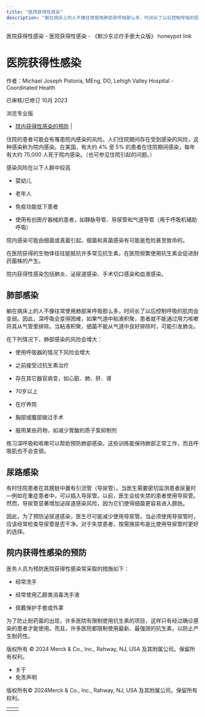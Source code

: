 ```yaml
---
title: "医院获得性感染"
description: "躺在病床上的人不像往常使用肺部来呼吸那么多，时间长了以后控制呼吸的肌肉会变弱。因此，深呼吸会变得困难，如果气道中粘液积聚，患者就不能通过用力咳嗽将其从气管里排除。当粘液积聚，细菌不能从气道中良好排除时，可能引发肺炎。"
---
```


﻿医院获得性感染 \- 医院获得性感染 \- 《默沙东诊疗手册大众版》 honeypot link

# 医院获得性感染

作者：Michael Joseph Pistoria, MEng, DO, Lehigh Valley Hospital - Coordinated Health

已审核/已修订 10月 2023

浏览专业版

- [院内获得性感染的预防](#院内获得性感染的预防_v15736905_zh) \|

住院的患者可能会有罹患院内感染的风险。人们住院期间存在受到感染的风险，这种感染称为院内感染。在美国，有大约 4% 至 5% 的患者在住院期间感染，每年有大约 75,000 人死于院内感染。（也可参见住院引起的问题。）

感染风险在以下人群中较高

- 婴幼儿

- 老年人

- 免疫功能低下患者

- 使用有创医疗器械的患者，如静脉导管、导尿管和气道导管（用于呼吸机辅助呼吸）


院内感染可能由细菌或真菌引起。细菌和真菌感染有可能是危险甚至致命的。

在医院获得的生物体往往能抵抗许多常见抗生素。在医院频繁使用抗生素会促进耐药菌株的产生。

院内获得性感染包括肺炎、泌尿道感染、手术切口感染和血液感染。

## 肺部感染

躺在病床上的人不像往常使用肺部来呼吸那么多，时间长了以后控制呼吸的肌肉会变弱。因此，深呼吸会变得困难，如果气道中粘液积聚，患者就不能通过用力咳嗽将其从气管里排除。当粘液积聚，细菌不能从气道中良好排除时，可能引发肺炎。

在下列情况下，肺部感染的风险会增大：

- 使用呼吸器的情况下风险会增大

- 之前接受过抗生素治疗

- 存在其它器官病变，如心脏、肺、肝、肾

- 70岁以上

- 在疗养院

- 胸部或腹部做过手术

- 服用某些药物，如减少胃酸的质子泵抑制剂


练习深呼吸和咳嗽可以帮助预防肺部感染。这些训练能保持肺部正常工作，而且呼吸肌也不会变弱。

## 尿路感染

有时住院患者在其膀胱中置有引流管（导尿管）。当医生需要密切监测患者尿量时—例如在重症患者中，可以插入导尿管。以前，医生会给失禁的患者使用导尿管。然而，导尿管显著增加泌尿道感染风险，因为它们使得细菌更容易进入膀胱。

因此，为了预防泌尿道感染，医生尽可能减少使用导尿管。当必须使用导尿管时，应该经常检查导尿管是否干净。对于失禁患者，按需换尿布是比使用导尿管时更好的选择。

## 院内获得性感染的预防

医务人员为预防医院获得性感染常采取的措施如下：

- 经常洗手

- 经常使用乙醇类消毒洗手液

- 佩戴保护手套或外罩


为了防止耐药菌的出现，许多医院有限制使用抗生素的项目，这样只有经过确诊感染的患者才能使用。而且，许多医院都限制使用最新、最强效的抗生素，以防止产生耐药性。



版权所有 © 2024
Merck & Co., Inc., Rahway, NJ, USA 及其附属公司。保留所有权利。

- 关于
- 免责声明

版权所有© 2024Merck & Co., Inc., Rahway, NJ, USA 及其附属公司。保留所有权利。

|     |     |
| --- | --- |
|  |  |